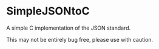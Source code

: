 # SimpleJSONtoC
A simple C implementation of the JSON standard. 

This may not be entirely bug free, please use with caution.
